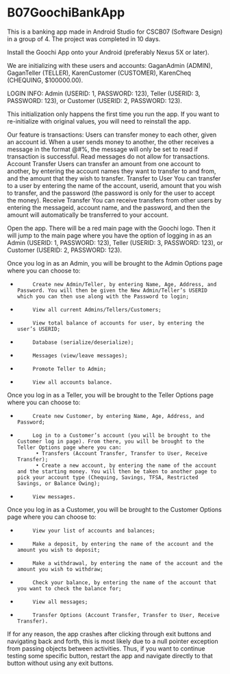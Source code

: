 # B07GoochiBankApp
This is a banking app made in Android Studio for CSCB07 (Software Design) in a group of 4. The project was completed in 10 days.

Install the Goochi App onto your Android (preferably Nexus 5X or later).
 
We are initializing with these users and accounts: GaganAdmin (ADMIN), GaganTeller (TELLER), KarenCustomer (CUSTOMER), KarenCheq (CHEQUING, $100000.00).

LOGIN INFO:
Admin (USERID: 1, PASSWORD: 123), Teller (USERID: 3, PASSWORD: 123), or Customer (USERID: 2, PASSWORD: 123).

This initialization only happens the first time you run the app. If you want to re-initialize with original values, you will need to reinstall the app.
 
Our feature is transactions:
Users can transfer money to each other, given an account id.
When a user sends money to another, the other receives a message in the format @#$%hashedpassword:amount. When receiving, this can be used to authenticate the transaction and extract the money. Also, because of @#$%, the message will only be set to read if transaction is successful. Read messages do not allow for transactions.
Account Transfer
Users can transfer an amount from one account to another, by entering the account names they want to transfer to and from, and the amount that they wish to transfer.
Transfer to User 
You can transfer to a user by entering the name of the account, userid, amount that you wish to transfer, and the password (the password is only for the user to accept the money).
Receive Transfer 
You can receive transfers from other users by entering the messageid, account name, and the password, and then the amount will automatically be transferred to your account.
 
Open the app. There will be a red main page with the Goochi logo. Then it will jump to the main page where you have the option of
logging in as an Admin (USERID: 1, PASSWORD: 123), Teller (USERID: 3, PASSWORD: 123), or Customer (USERID: 2, PASSWORD: 123).
 
Once you log in as an Admin, you will be brought to the Admin Options page where you can choose to:
-          Create new Admin/Teller, by entering Name, Age, Address, and Password. You will then be given the New Admin/Teller’s USERID which you can then use along with the Password to login;
-          View all current Admins/Tellers/Customers;
-          View total balance of accounts for user, by entering the user’s USERID;
-          Database (serialize/deserialize);
-          Messages (view/leave messages);
-          Promote Teller to Admin;
-          View all accounts balance.
 
Once you log in as a Teller, you will be brought to the Teller Options page where you can choose to:
-          Create new Customer, by entering Name, Age, Address, and Password;
-          Log in to a Customer’s account (you will be brought to the Customer log in page). From there, you will be brought to the Teller Options page where you can:
			• Transfers (Account Transfer, Transfer to User, Receive Transfer);
			• Create a new account, by entering the name of the account and the starting money. You will then be taken to another page to pick your account type (Chequing, Savings, TFSA, Restricted Savings, or Balance Owing);
-          View messages.
 
Once you log in as a Customer, you will be brought to the Customer Options page where you can choose to:
-          View your list of accounts and balances;
-          Make a deposit, by entering the name of the account and the amount you wish to deposit;
-          Make a withdrawal, by entering the name of the account and the amount you wish to withdraw;
-          Check your balance, by entering the name of the account that you want to check the balance for;
-          View all messages;
-          Transfer Options (Account Transfer, Transfer to User, Receive Transfer).
 
If for any reason, the app crashes after clicking through exit buttons and navigating back and forth, this is most likely due to a null pointer exception from passing objects between activities. Thus, if you want to continue testing some specific button, restart the app and navigate directly to that button without using any exit buttons.
